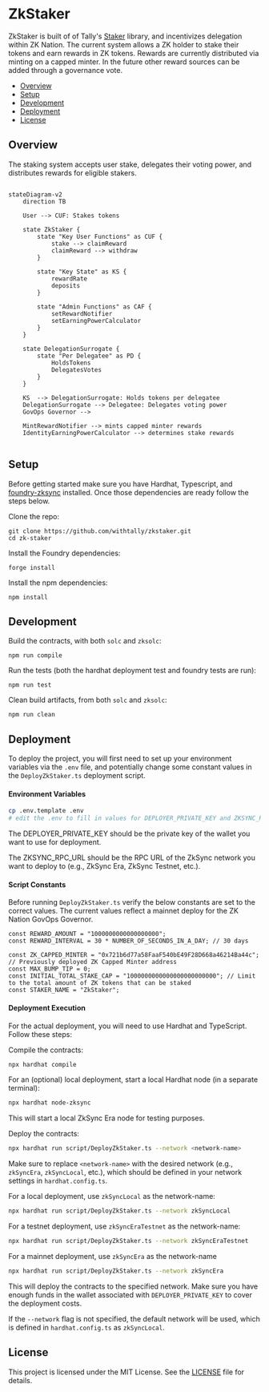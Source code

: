 # ZkStaker

ZkStaker is built of of Tally's [Staker](https://github.com/withtally/staker) library, and incentivizes delegation within ZK Nation. The current system allows a ZK holder to stake their tokens and earn rewards in ZK tokens. Rewards are currently distributed via minting on a capped minter. In the future other reward sources can be added through a governance vote.

- [Overview](#overview)
- [Setup](#setup)
- [Development](#development)
- [Deployment](#deployment)
- [License](#license)

## Overview

The staking system accepts user stake, delegates their voting power, and distributes rewards for eligible stakers.

```mermaid

stateDiagram-v2
    direction TB

    User --> CUF: Stakes tokens

    state ZkStaker {
        state "Key User Functions" as CUF {
            stake --> claimReward
            claimReward --> withdraw
        }

        state "Key State" as KS {
            rewardRate
            deposits
        }

        state "Admin Functions" as CAF {
            setRewardNotifier
            setEarningPowerCalculator
        }
    }

    state DelegationSurrogate {
        state "Per Delegatee" as PD {
            HoldsTokens
            DelegatesVotes
        }
    }

    KS  --> DelegationSurrogate: Holds tokens per delegatee
    DelegationSurrogate --> Delegatee: Delegates voting power
    GovOps Governor -->

    MintRewardNotifier --> mints capped minter rewards
    IdentityEarningPowerCalculator --> determines stake rewards


```

## Setup

Before getting started make sure you have Hardhat, Typescript, and [foundry-zksync](https://github.com/matter-labs/foundry-zksync) installed. Once those dependencies are ready follow the steps below.

Clone the repo:

```
git clone https://github.com/withtally/zkstaker.git
cd zk-staker
```

Install the Foundry dependencies:

```
forge install
```

Install the npm dependencies:

```
npm install
```

## Development

Build the contracts, with both `solc` and `zksolc`:

```
npm run compile
```

Run the tests (both the hardhat deployment test and foundry tests are run):

```
npm run test
```

Clean build artifacts, from both `solc` and `zksolc`:

```
npm run clean
```

## Deployment

To deploy the project, you will first need to set up your environment variables via the `.env` file, and potentially change some constant values in the `DeployZkStaker.ts` deployment script.

#### Environment Variables

```bash
cp .env.template .env
# edit the .env to fill in values for DEPLOYER_PRIVATE_KEY and ZKSYNC_RPC_URL
```

The DEPLOYER_PRIVATE_KEY should be the private key of the wallet you want to use for deployment.

The ZKSYNC_RPC_URL should be the RPC URL of the ZkSync network you want to deploy to (e.g., ZkSync Era, ZkSync Testnet, etc.).

#### Script Constants

Before running `DeployZkStaker.ts` verify the below constants are set to the correct values. The current values reflect a mainnet deploy for the ZK Nation GovOps Governor.

```
const REWARD_AMOUNT = "1000000000000000000";
const REWARD_INTERVAL = 30 * NUMBER_OF_SECONDS_IN_A_DAY; // 30 days

const ZK_CAPPED_MINTER = "0x721b6d77a58FaaF540bE49F28D668a46214Ba44c"; // Previously deployed ZK Capped Minter address
const MAX_BUMP_TIP = 0;
const INITIAL_TOTAL_STAKE_CAP = "1000000000000000000000000"; // Limit to the total amount of ZK tokens that can be staked
const STAKER_NAME = "ZkStaker";
```

#### Deployment Execution

For the actual deployment, you will need to use Hardhat and TypeScript. Follow these steps:

Compile the contracts:

```bash
npx hardhat compile
```

For an (optional) local deployment, start a local Hardhat node (in a separate terminal):

```bash
npx hardhat node-zksync
```

This will start a local ZkSync Era node for testing purposes.

Deploy the contracts:

```bash
npx hardhat run script/DeployZkStaker.ts --network <network-name>
```

Make sure to replace `<network-name>` with the desired network (e.g., `zkSyncEra`, `zkSyncLocal`, etc.), which should be defined in your network settings in `hardhat.config.ts`.

For a local deployment, use `zkSyncLocal` as the network-name:

```bash
npx hardhat run script/DeployZkStaker.ts --network zkSyncLocal
```

For a testnet deployment, use `zkSyncEraTestnet` as the network-name:

```bash
npx hardhat run script/DeployZkStaker.ts --network zkSyncEraTestnet
```

For a mainnet deployment, use `zkSyncEra` as the network-name

```bash
npx hardhat run script/DeployZkStaker.ts --network zkSyncEra
```

This will deploy the contracts to the specified network. Make sure you have enough funds in the wallet associated with `DEPLOYER_PRIVATE_KEY` to cover the deployment costs.

If the `--network` flag is not specified, the default network will be used, which is defined in `hardhat.config.ts` as `zkSyncLocal`.

## License

This project is licensed under the MIT License. See the [LICENSE](LICENSE-MIT) file for details.

